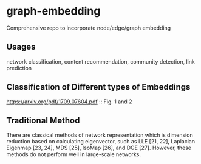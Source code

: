 # graph-embedding
Comprehensive repo to incorporate node/edge/graph embedding 

## Usages
network classification, content recommendation, community detection, link prediction

## Classification of Different types of Embeddings
https://arxiv.org/pdf/1709.07604.pdf :: Fig. 1 and 2

## Traditional Method
There are classical methods
of network representation which is dimension reduction
based on calculating eigenvector, such as LLE [21, 22],
Laplacian Eigenmap [23, 24], MDS [25], IsoMap [26], and
DGE [27]. However, these methods do not perform well in
large-scale networks.

